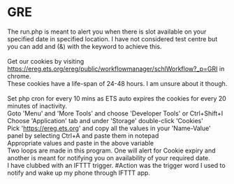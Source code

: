 # GRE
The run.php is meant to alert you when there is slot available on your specified date in specified location. I have not considered test centre but you can add and (&) with the keyword to achieve this.
<br/><br/>
Get our cookies by visiting https://ereg.ets.org/ereg/public/workflowmanager/schlWorkflow?_p=GRI in chrome. 
<br/>
These cookies have a life-span of 24-48 hours. I am unsure about it though. <br/>
<br/>Set php cron for every 10 mins as ETS auto expires the cookies for every 20 minutes of inactivity.
<br/>
Goto 'Menu' and 'More Tools' and choose 'Developer Tools' or Ctrl+Shift+I
<br/>
Choose 'Application' tab and under 'Storage' double-click 'Cookies' 
<br/>
Pick 'https://ereg.ets.org' and copy all the values in your 'Name-Value' panel by selecting Ctrl+A and paste them in notepad
<br/>
Appropriate values and paste in the above variable
<br/>
Two loops are made in this program. One will alert for Cookie expiry and another is meant for notifying you on availability of your required date.
<br/>
I have clubbed with an IFTTT trigger. #Action was the trigger word I used to notify and wake up my phone through IFTTT app.
		

